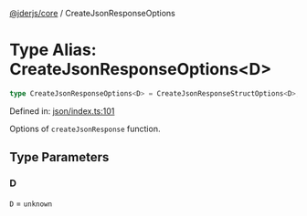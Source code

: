 [@jderjs/core](../README.md) / CreateJsonResponseOptions

# Type Alias: CreateJsonResponseOptions\<D\>

```ts
type CreateJsonResponseOptions<D> = CreateJsonResponseStructOptions<D>;
```

Defined in: [json/index.ts:101](https://github.com/jder-std/core.js/blob/fa462a6e8ab33376a6e8f900daa78e7126f02f40/package/src/response/json/index.ts#L101)

Options of `createJsonResponse` function.

## Type Parameters

### D

`D` = `unknown`
